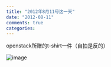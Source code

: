 ```yaml
---
title: "2012年8月11号这一天"
date: "2012-08-11"
comments: true
categories:
---
```


openstack所赠的t-shirt一件（自拍是反的）

![image](../../images/openstack_t_shirt.jpg)
